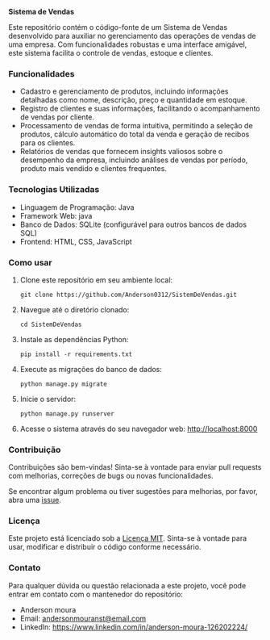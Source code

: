 **Sistema de Vendas**

Este repositório contém o código-fonte de um Sistema de Vendas desenvolvido para auxiliar no gerenciamento das operações de vendas de uma empresa. Com funcionalidades robustas e uma interface amigável, este sistema facilita o controle de vendas, estoque e clientes.

### Funcionalidades

- Cadastro e gerenciamento de produtos, incluindo informações detalhadas como nome, descrição, preço e quantidade em estoque.
- Registro de clientes e suas informações, facilitando o acompanhamento de vendas por cliente.
- Processamento de vendas de forma intuitiva, permitindo a seleção de produtos, cálculo automático do total da venda e geração de recibos para os clientes.
- Relatórios de vendas que fornecem insights valiosos sobre o desempenho da empresa, incluindo análises de vendas por período, produto mais vendido e clientes frequentes.

### Tecnologias Utilizadas

- Linguagem de Programação: Java
- Framework Web: java
- Banco de Dados: SQLite (configurável para outros bancos de dados SQL)
- Frontend: HTML, CSS, JavaScript

### Como usar

1. Clone este repositório em seu ambiente local:

   ```
   git clone https://github.com/Anderson0312/SistemDeVendas.git
   ```

2. Navegue até o diretório clonado:

   ```
   cd SistemDeVendas
   ```

3. Instale as dependências Python:

   ```
   pip install -r requirements.txt
   ```

4. Execute as migrações do banco de dados:

   ```
   python manage.py migrate
   ```

5. Inicie o servidor:

   ```
   python manage.py runserver
   ```

6. Acesse o sistema através do seu navegador web: [http://localhost:8000](http://localhost:8000)

### Contribuição

Contribuições são bem-vindas! Sinta-se à vontade para enviar pull requests com melhorias, correções de bugs ou novas funcionalidades.

Se encontrar algum problema ou tiver sugestões para melhorias, por favor, abra uma [issue](https://github.com/Anderson0312/SistemDeVendas/issues).

### Licença

Este projeto está licenciado sob a [Licença MIT](https://github.com/Anderson0312/SistemDeVendas/blob/main/LICENSE). Sinta-se à vontade para usar, modificar e distribuir o código conforme necessário.

### Contato

Para qualquer dúvida ou questão relacionada a este projeto, você pode entrar em contato com o mantenedor do repositório:

- Anderson moura
- Email: andersonmouranst@email.com
- LinkedIn: https://www.linkedin.com/in/anderson-moura-126202224/
